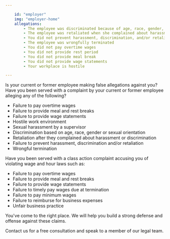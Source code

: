 ```yaml
---

    id: "employer"
    img: "employer-home"
    allegations:
        - The employee was discriminated because of age, race, gender, or sexual orientation
        - The employee was retaliated when she complained about harassment or discrimination
        - You did not prevent harassment, discrimination, and/or retaliation
        - The employee was wrongfully terminated
        - You did not pay overtime wages
        - You did not provide rest period
        - You did not provide meal break
        - You did not provide wage statements
        - Your workplace is hostile

---
```

<!-- <div class="content-1">
    Is your current or former employee making false allegations against you?
    Have you been served with a complaint by your current or former employee alleging any of the following?
</div>

<div class="content-3">
    Have you been served with a class action complaint accusing you of violating wage and hour laws?
    You've come to the right place. We will help you build a strong defense and offense against these claims. 
    Contact us for a free consultation and speak to a member of our legal team.
</div> -->

Is your current or former employee making false allegations against you? Have you been served with a complaint by your current or former employee alleging any of the following? 
- Failure to pay overtime wages
- Failure to provide meal and rest breaks
- Failure to provide wage statements
- Hostile work environment
- Sexual harassment by a supervisor
- Discrimination based on age, race, gender or sexual orientation
- Retaliation after they complained about harassment or discrimination
- Failure to prevent harassment, discrimination and/or retaliation
- Wrongful termination

Have you been served with a class action complaint accusing you of violating wage and hour laws such as:

- Failure to pay overtime wages
- Failure to provide meal and rest breaks
- Failure to provide wage statements
- Failure to timely pay wages due at termination
- Failure to pay minimum wages
- Failure to reimburse for business expenses
- Unfair business practice

You've come to the right place. We will help you build a strong defense and offense against these claims. 

Contact us for a free consultation and speak to a member of our legal team. 